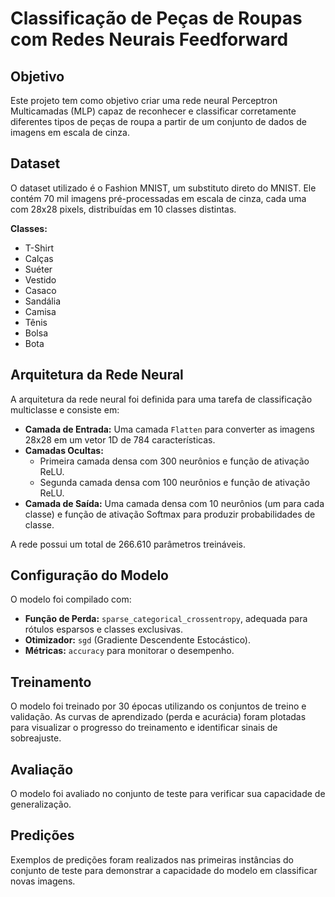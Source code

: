 # Classificação de Peças de Roupas com Redes Neurais Feedforward

## Objetivo
Este projeto tem como objetivo criar uma rede neural Perceptron Multicamadas (MLP) capaz de reconhecer e classificar corretamente diferentes tipos de peças de roupa a partir de um conjunto de dados de imagens em escala de cinza.

## Dataset
O dataset utilizado é o Fashion MNIST, um substituto direto do MNIST. Ele contém 70 mil imagens pré-processadas em escala de cinza, cada uma com 28x28 pixels, distribuídas em 10 classes distintas.

**Classes:**
* T-Shirt
* Calças
* Suéter
* Vestido
* Casaco
* Sandália
* Camisa
* Tênis
* Bolsa
* Bota

## Arquitetura da Rede Neural
A arquitetura da rede neural foi definida para uma tarefa de classificação multiclasse e consiste em:

*   **Camada de Entrada:** Uma camada `Flatten` para converter as imagens 28x28 em um vetor 1D de 784 características.
*   **Camadas Ocultas:**
    *   Primeira camada densa com 300 neurônios e função de ativação ReLU.
    *   Segunda camada densa com 100 neurônios e função de ativação ReLU.
*   **Camada de Saída:** Uma camada densa com 10 neurônios (um para cada classe) e função de ativação Softmax para produzir probabilidades de classe.

A rede possui um total de 266.610 parâmetros treináveis.

## Configuração do Modelo
O modelo foi compilado com:

*   **Função de Perda:** `sparse_categorical_crossentropy`, adequada para rótulos esparsos e classes exclusivas.
*   **Otimizador:** `sgd` (Gradiente Descendente Estocástico).
*   **Métricas:** `accuracy` para monitorar o desempenho.

## Treinamento
O modelo foi treinado por 30 épocas utilizando os conjuntos de treino e validação. As curvas de aprendizado (perda e acurácia) foram plotadas para visualizar o progresso do treinamento e identificar sinais de sobreajuste.

## Avaliação
O modelo foi avaliado no conjunto de teste para verificar sua capacidade de generalização.

## Predições
Exemplos de predições foram realizados nas primeiras instâncias do conjunto de teste para demonstrar a capacidade do modelo em classificar novas imagens.
